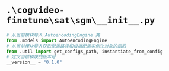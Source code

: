 # `.\cogvideo-finetune\sat\sgm\__init__.py`

```py
# 从当前模块导入 AutoencodingEngine 类
from .models import AutoencodingEngine
# 从当前模块导入获取配置路径和根据配置实例化对象的函数
from .util import get_configs_path, instantiate_from_config
# 定义当前模块的版本号
__version__ = "0.1.0"
```